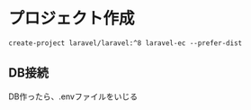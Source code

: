 # プロジェクト作成
``` create-project laravel/laravel:^8 laravel-ec --prefer-dist ```

## DB接続
DB作ったら、.envファイルをいじる


